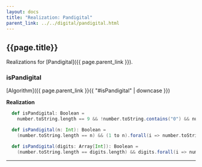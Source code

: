 ```yaml
---
layout: docs
title: "Realization: Pandigital"
parent_link: ../../digital/pandigital.html
---
```


## {{page.title}}

Realizations for [Pandigital]({{ page.parent_link }}).

### isPandigital

[Algorithm]({{ page.parent_link }}{{ "#isPandigital" | downcase }})

**Realization**
```scala
  def isPandigital: Boolean =
    number.toString.length == 9 && !number.toString.contains("0") && number.toString.toSeq.distinct.length == 9

  def isPandigital(n: Int): Boolean =
    (number.toString.length == n) && (1 to n).forall(i => number.toString.contains(i.toString))

  def isPandigital(digits: Array[Int]): Boolean =
    (number.toString.length == digits.length) && digits.forall(i => number.toString.contains(i.toString))
```

---
